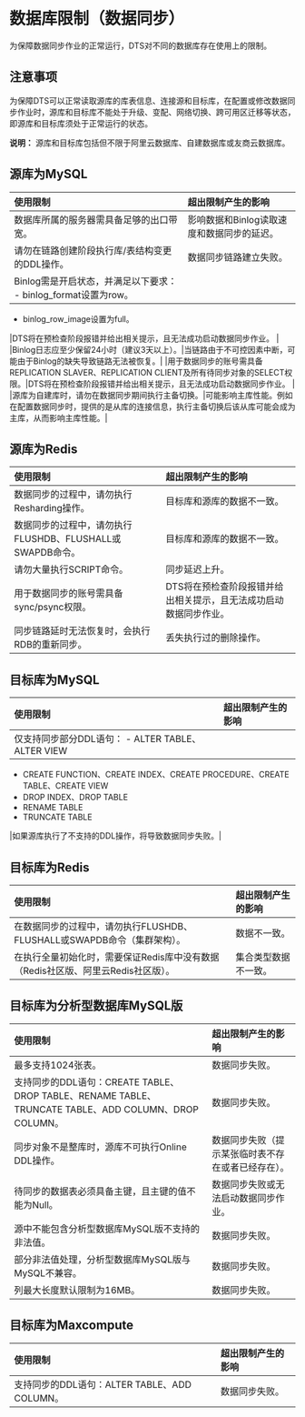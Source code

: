 # 数据库限制（数据同步）

为保障数据同步作业的正常运行，DTS对不同的数据库存在使用上的限制。

## 注意事项

为保障DTS可以正常读取源库的库表信息、连接源和目标库，在配置或修改数据同步作业时，源库和目标库不能处于升级、变配、网络切换、跨可用区迁移等状态，即源库和目标库须处于正常运行的状态。

**说明：** 源库和目标库包括但不限于阿里云数据库、自建数据库或友商云数据库。

## 源库为MySQL

|使用限制|超出限制产生的影响|
|:---|:--------|
|数据库所属的服务器需具备足够的出口带宽。|影响数据和Binlog读取速度和数据同步的延迟。|
|请勿在链路创建阶段执行库/表结构变更的DDL操作。|数据同步链路建立失败。|
|Binlog需是开启状态，并满足以下要求： -   binlog\_format设置为row。
-   binlog\_row\_image设置为full。

|DTS将在预检查阶段报错并给出相关提示，且无法成功启动数据同步作业。 |
|Binlog日志应至少保留24小时（建议3天以上）。|当链路由于不可控因素中断，可能由于Binlog的缺失导致链路无法被恢复。|
|用于数据同步的账号需具备REPLICATION SLAVER、REPLICATION CLIENT及所有待同步对象的SELECT权限。|DTS将在预检查阶段报错并给出相关提示，且无法成功启动数据同步作业。 |
|源库为自建库时，请勿在数据同步期间执行主备切换。|可能影响主库性能。例如在配置数据同步时，提供的是从库的连接信息，执行主备切换后该从库可能会成为主库，从而影响主库性能。|

## 源库为Redis

|使用限制|超出限制产生的影响|
|:---|:--------|
|数据同步的过程中，请勿执行Resharding操作。|目标库和源库的数据不一致。|
|数据同步的过程中，请勿执行FLUSHDB、FLUSHALL或SWAPDB命令。|目标库和源库的数据不一致。|
|请勿大量执行SCRIPT命令。|同步延迟上升。|
|用于数据同步的账号需具备sync/psync权限。|DTS将在预检查阶段报错并给出相关提示，且无法成功启动数据同步作业。 |
|同步链路延时无法恢复时，会执行RDB的重新同步。|丢失执行过的删除操作。|

## 目标库为MySQL

|使用限制|超出限制产生的影响|
|:---|:--------|
|仅支持同步部分DDL语句： -   ALTER TABLE、ALTER VIEW
-   CREATE FUNCTION、CREATE INDEX、CREATE PROCEDURE、CREATE TABLE、CREATE VIEW
-   DROP INDEX、DROP TABLE
-   RENAME TABLE
-   TRUNCATE TABLE

|如果源库执行了不支持的DDL操作，将导致数据同步失败。|

## 目标库为Redis

|使用限制|超出限制产生的影响|
|:---|:--------|
|在数据同步的过程中，请勿执行FLUSHDB、FLUSHALL或SWAPDB命令（集群架构）。|数据不一致。|
|在执行全量初始化时，需要保证Redis库中没有数据（Redis社区版、阿里云Redis社区版）。|集合类型数据不一致。|

## 目标库为分析型数据库MySQL版

|使用限制|超出限制产生的影响|
|:---|:--------|
|最多支持1024张表。|数据同步失败。|
|支持同步的DDL语句：CREATE TABLE、DROP TABLE、RENAME TABLE、TRUNCATE TABLE、ADD COLUMN、DROP COLUMN。|数据同步失败。|
|同步对象不是整库时，源库不可执行Online DDL操作。|数据同步失败（提示某张临时表不存在或者已经存在）。|
|待同步的数据表必须具备主键，且主键的值不能为Null。|数据同步失败或无法启动数据同步作业。|
|源中不能包含分析型数据库MySQL版不支持的非法值。|数据同步失败。|
|部分非法值处理，分析型数据库MySQL版与MySQL不兼容。|数据同步失败。|
|列最大长度默认限制为16MB。|数据同步失败。|

## 目标库为Maxcompute

|使用限制|超出限制产生的影响|
|:---|:--------|
|支持同步的DDL语句：ALTER TABLE、ADD COLUMN。|数据同步失败。|

